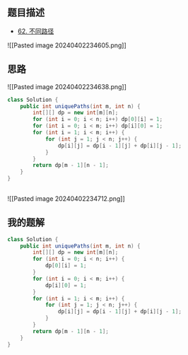 ## 题目描述

- [62. 不同路径](https://leetcode.cn/problems/unique-paths/)

![[Pasted image 20240402234605.png]]
## 思路

![[Pasted image 20240402234638.png]]

```java
class Solution {
    public int uniquePaths(int m, int n) {
        int[][] dp = new int[m][n];
        for (int i = 0; i < n; i++) dp[0][i] = 1;
        for (int i = 0; i < m; i++) dp[i][0] = 1;
        for (int i = 1; i < m; i++) {
            for (int j = 1; j < n; j++) {
                dp[i][j] = dp[i - 1][j] + dp[i][j - 1];
            }
        }
        return dp[m - 1][n - 1];  
    }
}
 
```

![[Pasted image 20240402234712.png]]


## 我的题解

```java
class Solution {
    public int uniquePaths(int m, int n) {
        int[][] dp = new int[m][n];
		for (int i = 0; i < n; i++) {
			dp[0][i] = 1;
		}
		for (int i = 0; i < m; i++) {
			dp[i][0] = 1;
		}
        for (int i = 1; i < m; i++) {
            for (int j = 1; j < n; j++) {
                dp[i][j] = dp[i - 1][j] + dp[i][j - 1];
            }
        }
        return dp[m - 1][n - 1];  	
    }
}
```

